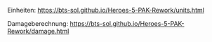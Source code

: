 Einheiten: https://bts-sol.github.io/Heroes-5-PAK-Rework/units.html

Damageberechnung: https://bts-sol.github.io/Heroes-5-PAK-Rework/damage.html
